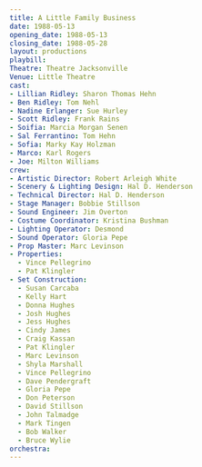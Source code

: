 ```yaml
---
title: A Little Family Business
date: 1988-05-13
opening_date: 1988-05-13
closing_date: 1988-05-28
layout: productions
playbill:
Theatre: Theatre Jacksonville
Venue: Little Theatre
cast:
- Lillian Ridley: Sharon Thomas Hehn
- Ben Ridley: Tom Nehl
- Nadine Erlanger: Sue Hurley
- Scott Ridley: Frank Rains
- Soifia: Marcia Morgan Senen
- Sal Ferrantino: Tom Hehn
- Sofia: Marky Kay Holzman
- Marco: Karl Rogers
- Joe: Milton Williams
crew:
- Artistic Director: Robert Arleigh White
- Scenery & Lighting Design: Hal D. Henderson
- Technical Director: Hal D. Henderson
- Stage Manager: Bobbie Stillson
- Sound Engineer: Jim Overton
- Costume Coordinator: Kristina Bushman
- Lighting Operator: Desmond
- Sound Operator: Gloria Pepe
- Prop Master: Marc Levinson
- Properties:
  - Vince Pellegrino
  - Pat Klingler
- Set Construction:
  - Susan Carcaba
  - Kelly Hart
  - Donna Hughes
  - Josh Hughes
  - Jess Hughes
  - Cindy James
  - Craig Kassan
  - Pat Klingler
  - Marc Levinson
  - Shyla Marshall
  - Vince Pellegrino
  - Dave Pendergraft
  - Gloria Pepe
  - Don Peterson
  - David Stillson
  - John Talmadge
  - Mark Tingen
  - Bob Walker
  - Bruce Wylie
orchestra:
---
```


